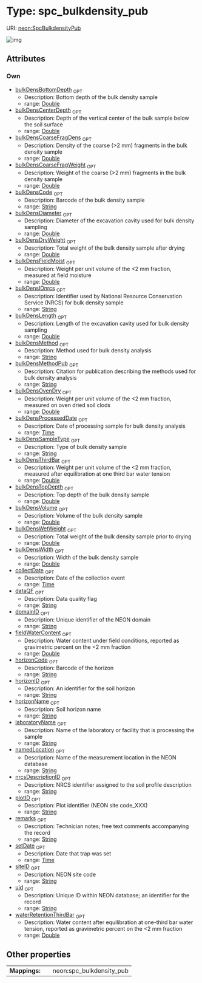 
# Type: spc_bulkdensity_pub




URI: [neon:SpcBulkdensityPub](https://data.neonscience.org/SpcBulkdensityPub)


![img](http://yuml.me/diagram/nofunky;dir:TB/class/[SpcBulkdensityPub&#124;uid:string%20%3F;domainID:string%20%3F;siteID:string%20%3F;plotID:string%20%3F;remarks:string%20%3F;setDate:time%20%3F;collectDate:time%20%3F;nrcsDescriptionID:string%20%3F;horizonID:string%20%3F;horizonName:string%20%3F;laboratoryName:string%20%3F;bulkDensIDnrcs:string%20%3F;bulkDensSampleType:string%20%3F;bulkDensCenterDepth:double%20%3F;bulkDensDiameter:double%20%3F;bulkDensLength:double%20%3F;bulkDensVolume:double%20%3F;bulkDensTopDepth:double%20%3F;bulkDensBottomDepth:double%20%3F;bulkDensWetWeight:double%20%3F;bulkDensDryWeight:double%20%3F;bulkDensCoarseFragWeight:double%20%3F;bulkDensCoarseFragDens:double%20%3F;dataQF:string%20%3F;namedLocation:string%20%3F;bulkDensCode:string%20%3F;horizonCode:string%20%3F;bulkDensFieldMoist:double%20%3F;bulkDensMethod:string%20%3F;bulkDensMethodPub:string%20%3F;bulkDensOvenDry:double%20%3F;bulkDensProcessedDate:time%20%3F;bulkDensThirdBar:double%20%3F;bulkDensWidth:double%20%3F;fieldWaterContent:double%20%3F;waterRetentionThirdBar:double%20%3F])

## Attributes


### Own

 * [bulkDensBottomDepth](bulkDensBottomDepth.md)  <sub>OPT</sub>
    * Description: Bottom depth of the bulk density sample
    * range: [Double](types/Double.md)
 * [bulkDensCenterDepth](bulkDensCenterDepth.md)  <sub>OPT</sub>
    * Description: Depth of the vertical center of the bulk sample below the soil surface
    * range: [Double](types/Double.md)
 * [bulkDensCoarseFragDens](bulkDensCoarseFragDens.md)  <sub>OPT</sub>
    * Description: Density of the coarse (>2 mm) fragments in the bulk density sample
    * range: [Double](types/Double.md)
 * [bulkDensCoarseFragWeight](bulkDensCoarseFragWeight.md)  <sub>OPT</sub>
    * Description: Weight of the coarse (>2 mm) fragments in the bulk density sample
    * range: [Double](types/Double.md)
 * [bulkDensCode](bulkDensCode.md)  <sub>OPT</sub>
    * Description: Barcode of the bulk density sample
    * range: [String](types/String.md)
 * [bulkDensDiameter](bulkDensDiameter.md)  <sub>OPT</sub>
    * Description: Diameter of the excavation cavity used for bulk density sampling
    * range: [Double](types/Double.md)
 * [bulkDensDryWeight](bulkDensDryWeight.md)  <sub>OPT</sub>
    * Description: Total weight of the bulk density sample after drying
    * range: [Double](types/Double.md)
 * [bulkDensFieldMoist](bulkDensFieldMoist.md)  <sub>OPT</sub>
    * Description: Weight per unit volume of the <2 mm fraction, measured at field moisture
    * range: [Double](types/Double.md)
 * [bulkDensIDnrcs](bulkDensIDnrcs.md)  <sub>OPT</sub>
    * Description: Identifier used by National Resource Conservation Service (NRCS) for bulk density sample
    * range: [String](types/String.md)
 * [bulkDensLength](bulkDensLength.md)  <sub>OPT</sub>
    * Description: Length of the excavation cavity used for bulk density sampling
    * range: [Double](types/Double.md)
 * [bulkDensMethod](bulkDensMethod.md)  <sub>OPT</sub>
    * Description: Method used for bulk density analysis
    * range: [String](types/String.md)
 * [bulkDensMethodPub](bulkDensMethodPub.md)  <sub>OPT</sub>
    * Description: Citation for publication describing the methods used for bulk density analysis
    * range: [String](types/String.md)
 * [bulkDensOvenDry](bulkDensOvenDry.md)  <sub>OPT</sub>
    * Description: Weight per unit volume of the <2 mm fraction, measured on oven dried soil clods
    * range: [Double](types/Double.md)
 * [bulkDensProcessedDate](bulkDensProcessedDate.md)  <sub>OPT</sub>
    * Description: Date of processing sample for bulk density analysis
    * range: [Time](types/Time.md)
 * [bulkDensSampleType](bulkDensSampleType.md)  <sub>OPT</sub>
    * Description: Type of bulk density sample
    * range: [String](types/String.md)
 * [bulkDensThirdBar](bulkDensThirdBar.md)  <sub>OPT</sub>
    * Description: Weight per unit volume of the <2 mm fraction, measured after equilibration at one third bar water tension
    * range: [Double](types/Double.md)
 * [bulkDensTopDepth](bulkDensTopDepth.md)  <sub>OPT</sub>
    * Description: Top depth of the bulk density sample
    * range: [Double](types/Double.md)
 * [bulkDensVolume](bulkDensVolume.md)  <sub>OPT</sub>
    * Description: Volume of the bulk density sample
    * range: [Double](types/Double.md)
 * [bulkDensWetWeight](bulkDensWetWeight.md)  <sub>OPT</sub>
    * Description: Total weight of the bulk density sample prior to drying
    * range: [Double](types/Double.md)
 * [bulkDensWidth](bulkDensWidth.md)  <sub>OPT</sub>
    * Description: Width of the bulk density sample
    * range: [Double](types/Double.md)
 * [collectDate](collectDate.md)  <sub>OPT</sub>
    * Description: Date of the collection event
    * range: [Time](types/Time.md)
 * [dataQF](dataQF.md)  <sub>OPT</sub>
    * Description: Data quality flag
    * range: [String](types/String.md)
 * [domainID](domainID.md)  <sub>OPT</sub>
    * Description: Unique identifier of the NEON domain
    * range: [String](types/String.md)
 * [fieldWaterContent](fieldWaterContent.md)  <sub>OPT</sub>
    * Description: Water content under field conditions, reported as gravimetric percent on the <2 mm fraction
    * range: [Double](types/Double.md)
 * [horizonCode](horizonCode.md)  <sub>OPT</sub>
    * Description: Barcode of the horizon
    * range: [String](types/String.md)
 * [horizonID](horizonID.md)  <sub>OPT</sub>
    * Description: An identifier for the soil horizon
    * range: [String](types/String.md)
 * [horizonName](horizonName.md)  <sub>OPT</sub>
    * Description: Soil horizon name
    * range: [String](types/String.md)
 * [laboratoryName](laboratoryName.md)  <sub>OPT</sub>
    * Description: Name of the laboratory or facility that is processing the sample
    * range: [String](types/String.md)
 * [namedLocation](namedLocation.md)  <sub>OPT</sub>
    * Description: Name of the measurement location in the NEON database
    * range: [String](types/String.md)
 * [nrcsDescriptionID](nrcsDescriptionID.md)  <sub>OPT</sub>
    * Description: NRCS identifier assigned to the soil profile description
    * range: [String](types/String.md)
 * [plotID](plotID.md)  <sub>OPT</sub>
    * Description: Plot identifier (NEON site code_XXX)
    * range: [String](types/String.md)
 * [remarks](remarks.md)  <sub>OPT</sub>
    * Description: Technician notes; free text comments accompanying the record
    * range: [String](types/String.md)
 * [setDate](setDate.md)  <sub>OPT</sub>
    * Description: Date that trap was set
    * range: [Time](types/Time.md)
 * [siteID](siteID.md)  <sub>OPT</sub>
    * Description: NEON site code
    * range: [String](types/String.md)
 * [uid](uid.md)  <sub>OPT</sub>
    * Description: Unique ID within NEON database; an identifier for the record
    * range: [String](types/String.md)
 * [waterRetentionThirdBar](waterRetentionThirdBar.md)  <sub>OPT</sub>
    * Description: Water content after equilibration at one-third bar water tension, reported as gravimetric percent on the <2 mm fraction
    * range: [Double](types/Double.md)

## Other properties

|  |  |  |
| --- | --- | --- |
| **Mappings:** | | neon:spc_bulkdensity_pub |

